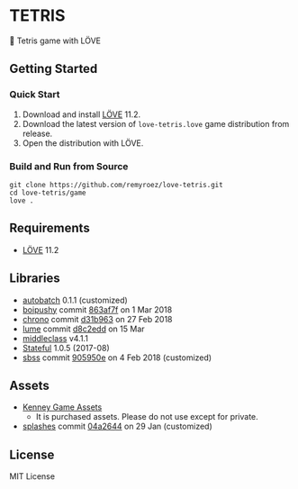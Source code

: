 # TETRIS

:black_square_button: Tetris game with LÖVE

## Getting Started

### Quick Start

1. Download and install [LÖVE](https://love2d.org/) 11.2.
1. Download the latest version of `love-tetris.love` game distribution from release.
1. Open the distribution with LÖVE.

### Build and Run from Source

```
git clone https://github.com/remyroez/love-tetris.git
cd love-tetris/game
love .
```

## Requirements

- [LÖVE](https://love2d.org/) 11.2

## Libraries

- [autobatch](https://github.com/rxi/autobatch) 0.1.1 (customized)
- [boipushy](https://github.com/adnzzzzZ/boipushy) commit [863af7f](https://github.com/adnzzzzZ/boipushy/tree/863af7f87beaac67cba40001be9a36ae76bad76b) on 1 Mar 2018
- [chrono](https://github.com/adnzzzzZ/chrono) commit [d31b963](https://github.com/adnzzzzZ/chrono/tree/d31b96355b59320b6f8f0a1f5dcb0833c8bb5c2c) on 27 Feb 2018
- [lume](https://github.com/rxi/lume) commit [d8c2edd](https://github.com/rxi/lume/tree/d8c2eddc10af994ad4956cf0b7ae7188e86db47e) on 15 Mar
- [middleclass](https://github.com/kikito/middleclass) v4.1.1
- [Stateful](https://github.com/kikito/stateful.lua) 1.0.5 (2017-08)
- [sbss](https://github.com/mikufuworks/sbss) commit [905950e](https://github.com/mikufuworks/sbss/tree/905950ef0e2e64f30d4a5b2540b382134d62b6c5) on 4 Feb 2018 (customized)

## Assets

- [Kenney Game Assets](https://itch.io/s/6789/kenney-bundle)
    - It is purchased assets. Please do not use except for private.
- [splashes](https://github.com/love2d-community/splashes) commit [04a2644](https://github.com/love2d-community/splashes/tree/04a26445795bdf5185d996225045a44193f1d881) on 29 Jan (customized)

## License

MIT License
